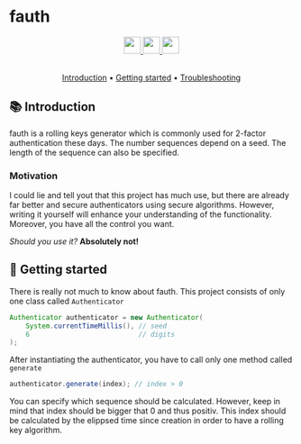 # fauth

<div align="center">
  <a href="https://www.oracle.com/java/">
    <img
      src="https://img.shields.io/badge/Written%20in-java-%23EF4041?style=for-the-badge"
      height="30"
    />
  </a>
  <a href="https://jitpack.io/#Clientastisch/fauth/master-SNAPSHOT">
    <img
      src="https://img.shields.io/badge/jitpack-master-%2321f21?style=for-the-badge"
      height="30"
    />
  </a>
  <a href="https://clientastisch.github.io/fauth/docs" target="_blank">
    <img
      src="https://img.shields.io/badge/javadoc-reference-5272B4.svg?style=for-the-badge"
      height="30"
    />
  </a>
</div>

<br />

<p align="center">
  <a href="#-introduction">Introduction</a> •
  <a href="#-getting-started">Getting started</a> •
  <a href="https://github.com/Clientastisch/fauth/issues">Troubleshooting</a>
</p>

## 📚 Introduction

fauth is a rolling keys generator which is commonly used for 2-factor authentication these days. The number sequences depend on a seed. The length of the sequence can also be specified.

### Motivation

I could lie and tell yout that this project has much use, but there are already far better and secure authenticators using secure algorithms. However, writing it yourself will enhance your understanding of the functionality. Moreover, you have all the control you want.

*Should you use it?* **Absolutely not!**

## 📖 Getting started

There is really not much to know about fauth. This project consists of only one class called `Authenticator`

```java
Authenticator authenticator = new Authenticator(
    System.currentTimeMillis(), // seed
    6                           // digits
);
```

After instantiating the authenticator, you have to call only one method called `generate`

```java
authenticator.generate(index); // index > 0
```

You can specify which sequence should be calculated. However, keep in mind that index should be bigger that 0 and thus positiv. This index should be calculated by the elippsed time since creation in order to have a rolling key algorithm.